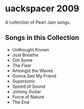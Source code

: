 # uackspacer 2009

A collection of Pearl Jam songs.

## Songs in this Collection

- Unthought Known
- Just Breathe
- Got Some
- The Fixer
- Amongst the Waves
- Gonna See My Friend
- Supersonic
- Speed of Sound
- Johnny Guitar
- Force of Nature
- The End
